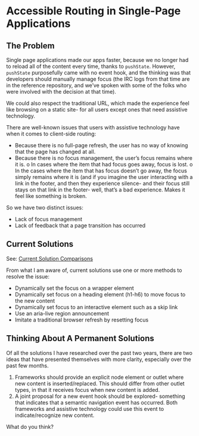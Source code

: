 # Accessible Routing in Single-Page Applications

## The Problem

Single page applications made our apps faster, because we no longer had to reload all of the content every time, thanks to `pushState`. However, `pushState` purposefully came with no event hook, and the thinking was that developers should manually manage focus (the IRC logs from that time are in the reference repository, and we’ve spoken with some of the folks who were involved with the decision at that time). 

We could also respect the traditional URL, which made the experience feel like browsing on a static site- for all users except ones that need assistive technology.

There are well-known issues that users with assistive technology have when it comes to client-side routing: 

-	Because there is no full-page refresh, the user has no way of knowing that the page has changed at all. 
-	Because there is no focus management, the user’s focus remains where it is.
  o	In cases where the item that had focus goes away, focus is lost. 
  o	In the cases where the item that has focus doesn’t go away, the focus simply remains where it is (and if you imagine the user interacting with a link in the footer, and then they experience silence- and their focus still stays on that link in the footer- well, that’s a bad experience. Makes it feel like something is broken.

So we have two distinct issues: 
-	Lack of focus management
-	Lack of feedback that a page transition has occurred

## Current Solutions

See: [Current Solution Comparisons](https://github.com/MelSumner/ember-a11y-roadmap/blob/master/rfc-research/router/solution-comparisons.md)

From what I am aware of, current solutions use one or more methods to resolve the issue: 
-	Dynamically set the focus on a wrapper element
-	Dynamically set focus on a heading element (h1-h6) to move focus to the new content
-	Dynamically set focus to an interactive element such as a skip link
-	Use an aria-live region announcement
-	Imitate a traditional browser refresh by resetting focus

## Thinking About A Permanent Solutions
Of all the solutions I have researched over the past two years, there are two ideas that have presented themselves with more clarity, especially over the past few months.

1. Frameworks should provide an explicit node element or outlet where new content is inserted/replaced. This should differ from other outlet types, in that it receives focus when new content is added. 
2. A joint proposal for a new event hook should be explored- something that indicates that a semantic navigation event has occurred. Both frameworks and assistive technology could use this event to indicate/recognize new content. 

What do you think?
